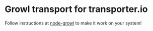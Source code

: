 # Growl transport for transporter.io

Follow instructions at [node-growl](https://github.com/visionmedia/node-growl) to make it work on your system!
